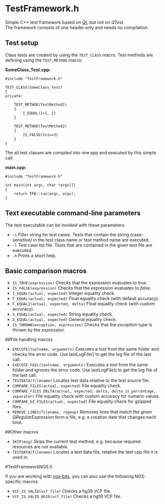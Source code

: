 # TestFramework.h
Simple C++ test framework based on [Qt](http://www.qt.io), but not on _QTest_.  
The framework consists of one header only and needs no compilation.

## Test setup
Class tests are created by using the `TEST_CLASS` macro. Test methods are defining using the `TEST_METHOD` macro:

__SomeClass\_Test.cpp:__

	#include "TestFramework.h"
	
	TEST_CLASS(SomeClass_Test)
	{
	private:
		
		TEST_METHOD(TestMethod1)
		{
			I_EQUAL(1+1, 2)
		}

		TEST_METHOD(TestMethod2)
		{
			IS_FALSE(1+1==3)
		}
	}

The all test classes are compiled into one app and executed by this simple call:

__main.cpp:__

	#include "TestFramework.h"
	
	int main(int argc, char *argv[])
	{
		return TFW::run(argc, argv);
	}


## Text executable command-line parameters
The test executable can be invoked with these parameters:

 * `-s` Filter string for test cases. Tests that contain the string (case-sensitive) in the test class name or test method name are executed.
 * `-l` Test case list file. Tests that are contained in the given text file are executed.
 * `-h` Prints a short help.

## Basic comparison macros
 * `IS_TRUE(expression)` Checks that the expression evaluates to _true_.
 * `IS_FALSE(expression)` Checks that the expression evaluates to _false_.
 * `I_EQUAL(actual, expected)` Integer equality check.
 * `F_EQUAL(actual, expected)` Float equality check (with default accuracy).
 * `F_EQUAL2(actual, expected, delta)` Float equality check (with custom accuracy).
 * `S_EQUAL(actual, expected)` String equality check.
 * `X_EQUAL(actual, expected)` General equality check.
 * `IS_THROWN(exception, expression)` Checks that the _exception_ type is thrown by the _expression_.	

##File handling macros
 * `EXECUTE(toolname, arguments)` Executes a tool from the same folder and checks the error code. Use lastLogFile() to get the log file of the last call.
 * `EXECUTE_FAIL(toolname, arguments)` Executes a tool from the same folder and ignores the error code. Use lastLogFile() to get the log file of the last call.
 * `TESTDATA(filename)` Locates test data relative to the test source file.
 * `COMPARE_FILES(actual, expected)` File equality check.
 * `COMPARE_FILES_DELTA(actual, expected, delta, delta_is_percentage, separator)` File equality check with custom accuracy for numeric values.
 * `COMPARE_GZ_FILES(actual, expected)` File equality check for gzipped files.
 * `REMOVE_LINES(filename, regexp)` Removes lines that match the given _QRegularExpression_ form a file, e.g. a creation date that changes each time.

##Other macros
* `SKIP(msg)` Skips the current test method, e.g. because required resources are not available.
* `TESTDATA(filename)` Locates a test data file, relative the test cpp file it is used in. 

#TestFrameworkNGS.h

If you are working with [ngs-bits](https://github.com/imgag/ngs-bits), you can also use the following NGS-specific macros:

 * `VCF_IS_VALID(vcf_file)` Checks a hg38 VCF file.
 * `VCF_IS_VALID_HG19(vcf_file)` Checks a hg19 VCF file.
